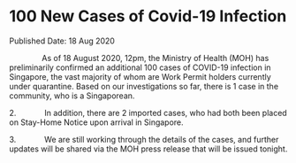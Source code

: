 <html>
    <meta http-equiv="Content-Type" content="text/html; charset=utf-8"/>
    <meta charset="utf-8"/>
    <title>100 New Cases of Covid-19 Infection</title>
    <body><h1>100 New Cases of Covid-19 Infection</h1>
    <p>Published Date: 18 Aug 2020</p> <p>&nbsp; &nbsp; &nbsp; &nbsp; &nbsp; &nbsp; &nbsp; &nbsp;As of 18 August 2020, 12pm, the Ministry of Health (MOH) has preliminarily confirmed an additional 100 cases of COVID-19 infection in Singapore, the vast majority of whom are Work Permit holders currently under quarantine. Based on our investigations so far, there is 1 case in the community, who is a Singaporean.</p><p>2.&nbsp;&nbsp;&nbsp;&nbsp;&nbsp;&nbsp;&nbsp;&nbsp;&nbsp;&nbsp;&nbsp;&nbsp; In addition, there are 2 imported cases, who had both been placed on Stay-Home Notice upon arrival in Singapore.&nbsp;</p><p>3.&nbsp;&nbsp;&nbsp;&nbsp;&nbsp;&nbsp;&nbsp;&nbsp;&nbsp;&nbsp;&nbsp;&nbsp; We are still working through the details of the cases, and further updates will be shared via the MOH press release that will be issued tonight.</p></body>
</html>